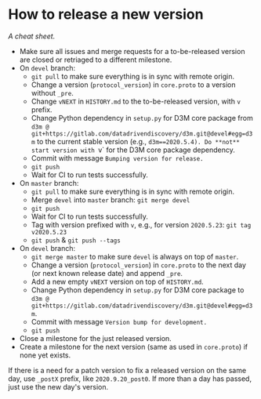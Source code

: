 # How to release a new version

*A cheat sheet.*

* Make sure all issues and merge requests for a to-be-released version are closed
  or retriaged to a different milestone.
* On `devel` branch:
  * `git pull` to make sure everything is in sync with remote origin.
  * Change a version (`protocol_version`) in `core.proto` to a version without `_pre`.
  * Change `vNEXT` in `HISTORY.md` to the to-be-released version, with `v` prefix.
  * Change Python dependency in `setup.py` for D3M core package from
    `d3m @ git+https://gitlab.com/datadrivendiscovery/d3m.git@devel#egg=d3m` to the
    current stable version (e.g., `d3m==2020.5.4). Do **not** start version with `v` for the D3M
    core package dependency.
  * Commit with message `Bumping version for release.`
  * `git push`
  * Wait for CI to run tests successfully.
* On `master` branch:
  * `git pull` to make sure everything is in sync with remote origin.
  * Merge `devel` into `master` branch: `git merge devel`
  * `git push`
  * Wait for CI to run tests successfully.
  * Tag with version prefixed with `v`, e.g., for version `2020.5.23`: `git tag v2020.5.23`
  * `git push` & `git push --tags`
* On `devel` branch:
  * `git merge master` to make sure `devel` is always on top of `master`.
  * Change a version (`protocol_version`) in `core.proto` to the next day (or next known release date) and append `_pre`.
  * Add a new empty `vNEXT` version on top of `HISTORY.md`.
  * Change Python dependency in `setup.py` for D3M core package to
  `d3m @ git+https://gitlab.com/datadrivendiscovery/d3m.git@devel#egg=d3m`.
  * Commit with message `Version bump for development.`
  * `git push`
* Close a milestone for the just released version.
* Create a milestone for the next version (same as used in `core.proto`) if none
  yet exists.

If there is a need for a patch version to fix a released version on the same day,
use `_postX` prefix, like `2020.9.20_post0`. If more than a day has passed, just
use the new day's version.
